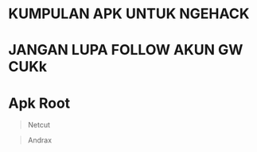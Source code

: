# KUMPULAN APK UNTUK NGEHACK

# JANGAN LUPA FOLLOW AKUN GW CUKk



# Apk Root

> Netcut

> Andrax


